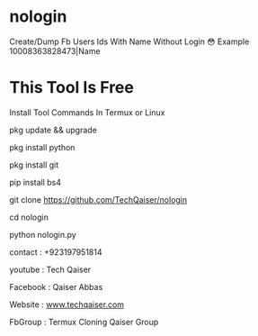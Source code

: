 # nologin
Create/Dump Fb Users Ids With Name Without Login 😳 Example 10008363828473|Name

# This Tool Is Free

Install Tool Commands In Termux or Linux 

pkg update && upgrade

pkg install python

pkg install git

pip install bs4

git clone https://github.com/TechQaiser/nologin

cd nologin

python nologin.py


contact : +923197951814

youtube : Tech Qaiser

Facebook : Qaiser Abbas

Website : www.techqaiser.com

FbGroup : Termux Cloning Qaiser Group

